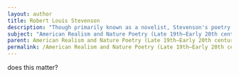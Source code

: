 ```yaml
---
layout: author
title: Robert Louis Stevenson
description: "Though primarily known as a novelist, Stevenson's poetry is imbued with themes of nature and adventure. His collection 'A Child's Garden of Verses' features poems that celebrate childhood and the natural world."
subject: "American Realism and Nature Poetry (Late 19th–Early 20th century)"
parent: American Realism and Nature Poetry (Late 19th–Early 20th century)
permalink: /American Realism and Nature Poetry (Late 19th–Early 20th century)/Robert Louis Stevenson/
---
```


does this matter?
